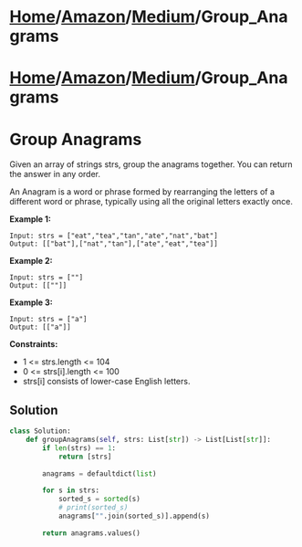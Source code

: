 # [Home](./../../..)/[Amazon](./../..)/[Medium](./..)/Group_Anagrams
# [Home](./../../..)/[Amazon](./../..)/[Medium](./..)/Group_Anagrams
<h1>Group Anagrams</h1>

<p>
Given an array of strings strs, group the anagrams together. You can return the answer in any order.

An Anagram is a word or phrase formed by rearranging the letters of a different word or phrase, typically using all the original letters exactly once.

</p>

<b>Example 1:</b>

    Input: strs = ["eat","tea","tan","ate","nat","bat"]
    Output: [["bat"],["nat","tan"],["ate","eat","tea"]]
    
<b>Example 2:</b>

    Input: strs = [""]
    Output: [[""]]
    
<b>Example 3:</b>

    Input: strs = ["a"]
    Output: [["a"]]

<b>Constraints:</b>

- 1 <= strs.length <= 104
- 0 <= strs[i].length <= 100
- strs[i] consists of lower-case English letters.

<h2>Solution</h2>

```python
class Solution:
    def groupAnagrams(self, strs: List[str]) -> List[List[str]]:
        if len(strs) == 1:
            return [strs]
        
        anagrams = defaultdict(list)
        
        for s in strs:
            sorted_s = sorted(s)
            # print(sorted_s)
            anagrams["".join(sorted_s)].append(s)
        
        return anagrams.values()
```
